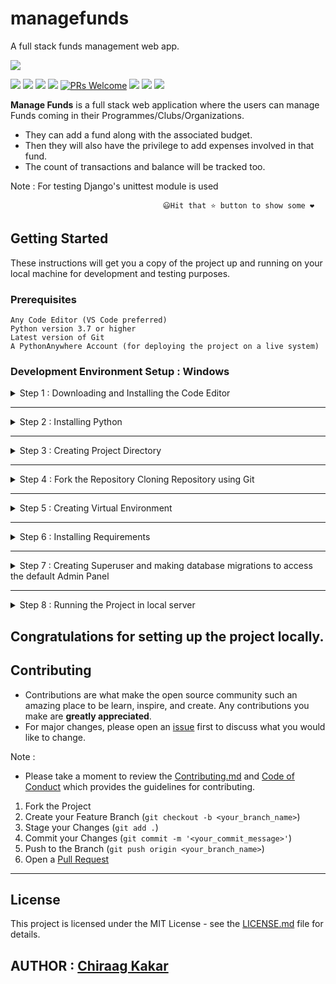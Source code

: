 # managefunds
A full stack funds management web app.

![](https://github.com/chiraag-kakar/managefunds/blob/master/banner.png)


[![](https://img.shields.io/github/license/chiraag-kakar/managefunds?style=for-the-badge)]()
[![](https://img.shields.io/tokei/lines/github/chiraag-kakar/managefunds?label=Lines%20of%20Code&style=for-the-badge)]()
[![](https://img.shields.io/github/issues-raw/chiraag-kakar/managefunds?color=orange&style=for-the-badge)]()
[![](https://img.shields.io/github/issues-closed/chiraag-kakar/managefunds?style=for-the-badge)]()
[![PRs Welcome](https://img.shields.io/badge/PRs-welcome-brightgreen.svg?style=for-the-badge)](https://github.com/chiraag-kakar/managefunds/pulls)
[![](https://img.shields.io/github/issues-pr/chiraag-kakar/managefunds?style=for-the-badge)]()
[![](https://img.shields.io/github/forks/chiraag-kakar/managefunds?style=for-the-badge)]()
[![](https://img.shields.io/github/stars/chiraag-kakar/managefunds?style=for-the-badge)]()

**Manage Funds** is a full stack web application where the users can manage Funds coming in their Programmes/Clubs/Organizations.


* They can add a fund along with the associated budget.
* Then they will also have the privilege to add expenses involved in that fund.
* The count of transactions and balance will be tracked too.

Note : For testing Django's unittest module is used

                                      😃Hit that ⭐ button to show some ❤️           

## Getting Started

These instructions will get you a copy of the project up and running on your local machine for development and testing purposes.

### Prerequisites


```
Any Code Editor (VS Code preferred)
Python version 3.7 or higher
Latest version of Git
A PythonAnywhere Account (for deploying the project on a live system)
```

### Development Environment Setup : Windows


<details><summary>Step 1 : Downloading and Installing the Code Editor</summary>
 
 
| **Code Editor** | **Link** 	|
|-	|-	|
| Visual Studio Code 	| [Download it from here](https://code.visualstudio.com/)	|
| Sublime Text 3 	| [Download it from here](https://www.sublimetext.com/3) |
| Atom 	| [Download it from here](https://atom.io/)	|


</details>


---


<details><summary>Step 2 : Installing Python</summary>
 
 
* Click on [Download Python](https://www.python.org/downloads/windows/).
* Click on the "Latest Python 3 Release - Python x.x.x" link.
   * * Download the Windows x86-64 executable installer for 64-bit version of Windows
   * * Download the Windows x86 executable installer for 32-bit version of Windows.


* Make sure to check "Add Python 3.x to Path" in the setup window of the Installer.

Verify the installation from the command prompt using following command :
```
python --version
```
And the installed version of python will be printed.


</details>


---


<details><summary>Step 3 : Creating Project Directory </summary>


(Note : We are creating project directory in the desktop for easey and fast access)

```
cd desktop

mkdir myproject

cd myproject
```

</details>


---


<details><summary>Step 4 : Fork the Repository Cloning Repository using Git</summary>
 
 
```
git clone https://github.com/chiraag-kakar/managefunds.git
```


</details>


---


<details><summary>Step 5 : Creating Virtual Environment</summary>

Change the directory to the required one where the virtual environment will be created :
```
cd managefunds
```
Creating Virtual Environment named "vir" :
```
python -m venv vir
```
Activating "vir" :
```
vir\Scripts\activate
```
Command to deactivate "vir" :
```
deactivate
```


</details>


---


<details><summary>Step 6 : Installing Requirements</summary>


Note: Virtual Environment should be activated.


Upgrading pip to the latest version :
```
python -m pip install --upgrade pip
```


Installing requirements :
```
pip install -r requirements.txt
```


</details>


---


<details><summary>Step 7 : Creating Superuser and making database migrations to access the default Admin Panel</summary>
 
 
```
python manage.py makemigrations
python manage.py migrate
python manage.py createsuperuser
```


</details>


---


<details><summary>Step 8 : Running the Project in local server</summary>


Note: Virtual Environment should be activated.


Run the following command in the terminal :
```
python manage.py runserver
```


</details>


## Congratulations for setting up the project locally.


## Contributing

* Contributions are what make the open source community such an amazing place to be learn, inspire, and create. Any contributions you make are **greatly appreciated**.
* For major changes, please open an [issue](https://github.com/chiraag-kakar/managefunds/issues) first to discuss what you would like to change.


Note : 
* Please take a moment to review the [Contributing.md](https://github.com/chiraag-kakar/managefunds/blob/master/Contributing.md) and [Code of Conduct](https://github.com/chiraag-kakar/sharenlearn/blob/master/Code%20of%20Conduct.pdf) which provides the guidelines for contributing.

1. Fork the Project
2. Create your Feature Branch (`git checkout -b <your_branch_name>`)
3. Stage your Changes (`git add .`) 
4. Commit your Changes (`git commit -m '<your_commit_message>'`)
5. Push to the Branch (`git push origin <your_branch_name>`)
6. Open a [Pull Request](https://github.com/chiraag-kakar/managefunds/pulls)


---

## License

This project is licensed under the MIT License - see the [LICENSE.md](https://github.com/chiraag-kakar/managefunds/blob/master/LICENSE) file for details.

## AUTHOR : [Chiraag Kakar](https://github.com/chiraag-kakar)

